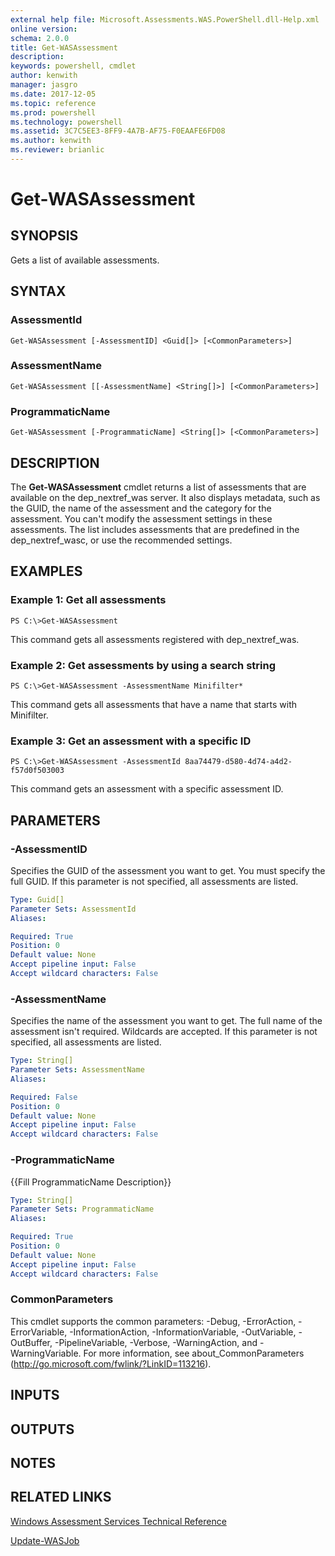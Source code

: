 ```yaml
---
external help file: Microsoft.Assessments.WAS.PowerShell.dll-Help.xml
online version: 
schema: 2.0.0
title: Get-WASAssessment
description: 
keywords: powershell, cmdlet
author: kenwith
manager: jasgro
ms.date: 2017-12-05
ms.topic: reference
ms.prod: powershell
ms.technology: powershell
ms.assetid: 3C7C5EE3-8FF9-4A7B-AF75-F0EAAFE6FD08
ms.author: kenwith
ms.reviewer: brianlic
---
```


# Get-WASAssessment

## SYNOPSIS
Gets a list of available assessments.

## SYNTAX

### AssessmentId
```
Get-WASAssessment [-AssessmentID] <Guid[]> [<CommonParameters>]
```

### AssessmentName
```
Get-WASAssessment [[-AssessmentName] <String[]>] [<CommonParameters>]
```

### ProgrammaticName
```
Get-WASAssessment [-ProgrammaticName] <String[]> [<CommonParameters>]
```

## DESCRIPTION
The **Get-WASAssessment** cmdlet returns a list of assessments that are available on the dep_nextref_was server.
It also displays metadata, such as the GUID, the name of the assessment and the category for the assessment.
You can't modify the assessment settings in these assessments.
The list includes assessments that are predefined in the dep_nextref_wasc, or use the recommended settings.

## EXAMPLES

### Example 1: Get all assessments
```
PS C:\>Get-WASAssessment
```

This command gets all assessments registered with dep_nextref_was.

### Example 2: Get assessments by using a search string
```
PS C:\>Get-WASAssessment -AssessmentName Minifilter*
```

This command gets all assessments that have a name that starts with Minifilter.

### Example 3: Get an assessment with a specific ID
```
PS C:\>Get-WASAssessment -AssessmentId 8aa74479-d580-4d74-a4d2-f57d0f503003
```

This command gets an assessment with a specific assessment ID.

## PARAMETERS

### -AssessmentID
Specifies the GUID of the assessment you want to get.
You must specify the full GUID.
If this parameter is not specified, all assessments are listed.

```yaml
Type: Guid[]
Parameter Sets: AssessmentId
Aliases: 

Required: True
Position: 0
Default value: None
Accept pipeline input: False
Accept wildcard characters: False
```

### -AssessmentName
Specifies the name of the assessment you want to get.
The full name of the assessment isn't required.
Wildcards are accepted.
If this parameter is not specified, all assessments are listed.

```yaml
Type: String[]
Parameter Sets: AssessmentName
Aliases: 

Required: False
Position: 0
Default value: None
Accept pipeline input: False
Accept wildcard characters: False
```

### -ProgrammaticName
{{Fill ProgrammaticName Description}}

```yaml
Type: String[]
Parameter Sets: ProgrammaticName
Aliases: 

Required: True
Position: 0
Default value: None
Accept pipeline input: False
Accept wildcard characters: False
```

### CommonParameters
This cmdlet supports the common parameters: -Debug, -ErrorAction, -ErrorVariable, -InformationAction, -InformationVariable, -OutVariable, -OutBuffer, -PipelineVariable, -Verbose, -WarningAction, and -WarningVariable. For more information, see about_CommonParameters (http://go.microsoft.com/fwlink/?LinkID=113216).

## INPUTS

## OUTPUTS

## NOTES

## RELATED LINKS

[Windows Assessment Services Technical Reference](http://go.microsoft.com/fwlink/?LinkId=215628)

[Update-WASJob](./Update-WASJob.md)
